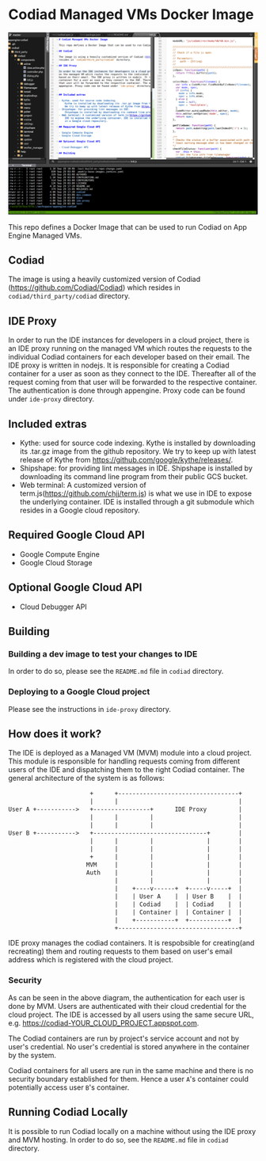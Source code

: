 # Codiad Managed VMs Docker Image

![Screenshot of Codiad running on MVMs](/codiad-screenshot.png?raw=true "Screenshot of Codiad running on MVMs")


This repo defines a Docker Image that can be used to run Codiad on App Engine Managed VMs.

## Codiad

The image is using a heavily customized version of Codiad (https://github.com/Codiad/Codiad) which
resides in `codiad/third_party/codiad` directory.

## IDE Proxy

In order to run the IDE instances for developers in a cloud project, there is an IDE proxy running
on the managed VM which routes the requests to the individual Codiad containers for each developer
based on their email. The IDE proxy is written in nodejs. It is responsible for creating a Codiad
container for a user as soon as they connect to the IDE. Thereafter all of the request coming from
that user will be forwarded to the respective container. The authentication is done through
appengine. Proxy code can be found under `ide-proxy` directory.


## Included extras

- Kythe: used for source code indexing.
    Kythe is installed by downloading its .tar.gz image from the github repository.
    We try to keep up with latest release of Kythe from https://github.com/google/kythe/releases/.
- Shipshape: for providing lint messages in IDE.
    Shipshape is installed by downloading its command line program from their public GCS bucket.
- Web terminal: A customized version of term.js(https://github.com/chjj/term.js) is what we use in
    IDE to expose the underlying container. IDE is installed through a git submodule which resides
    in a Google cloud repository.

## Required Google Cloud API

- Google Compute Engine
- Google Cloud Storage

## Optional Google Cloud API

- Cloud Debugger API

## Building

### Building a dev image to test your changes to IDE

In order to do so, please see the `README.md` file in `codiad` directory.

### Deploying to a Google Cloud project

Please see the instructions in `ide-proxy` directory.

## How does it work?

The IDE is deployed as a Managed VM (MVM) module into a cloud project. This module is responsible
for handling requests coming from different users of the IDE and dispatching them to the right
Codiad container. The general architecture of the system is as follows:

```
                       +      +----------------------------------+
                       |      |                                  |
User A +----------->   +----------------+      IDE Proxy         |
                       |      |         |                        |
                       |      |         |                        |
User B +----------->   +--------------------------------+        |
                       |      |         |               |        |
                       |      |         |               |        |
                       +      |         |               |        |
                      MVM     |         |               |        |
                      Auth    |         |               |        |
                              |         |               |        |
                              |    +----v------+  +-----v-----+  |
                              |    | User A    |  | User B    |  |
                              |    | Codiad    |  | Codiad    |  |
                              |    | Container |  | Container |  |
                              |    +-----------+  +-----------+  |
                              +----------------------------------+
```

IDE proxy manages the codiad containers. It is respobsible for creating(and recreating) them and
routing requests to them based on user's email address which is registered with the cloud project.

### Security
As can be seen in the above diagram, the authentication for each user is done by MVM. Users are
authenticated with their cloud credential for the cloud project. The IDE is accessed by all users
using the same secure URL, e.g. https://codiad-YOUR_CLOUD_PROJECT.appspot.com.

The Codiad containers are run by project's service account and not by user's credential. No user's
credential is stored anywhere in the container by the system.

Codiad containers for all users are run in the same machine and there is no security boundary
established for them. Hence a user `A`'s container could potentially access user `B`'s container.

## Running Codiad Locally
It is possible to run Codiad locally on a machine without using the IDE proxy and MVM hosting. In
order to do so, see the `README.md` file in `codiad` directory.
